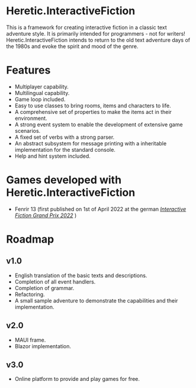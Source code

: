 # Heretic.InteractiveFiction
This is a framework for creating interactive fiction in a classic text adventure style. It is primarily intended for programmers - not for writers!  
Heretic.InteractiveFiction intends to return to the old text adventure days of the 1980s and evoke the spirit and mood of the genre.

# Features
* Multiplayer capability.
* Multilingual capability.
* Game loop included.
* Easy to use classes to bring rooms, items and characters to life.
* A comprehensive set of properties to make the items act in their environment.
* A strong event system to enable the development of extensive game scenarios.
* A fixed set of verbs with a strong parser.
* An abstract subsystem for message printing with a inheritable implementation for the standard console.
* Help and hint system included.

# Games developed with Heretic.InteractiveFiction
* Fenrir 13 (first published on 1st of April 2022 at the german [_Interactive Fiction Grand Prix 2022_](https://ifwizz.de/grand-prix-2022.html) )

# Roadmap
## v1.0
* English translation of the basic texts and descriptions.
* Completion of all event handlers.
* Completion of grammar.
* Refactoring.
* A small sample adventure to demonstrate the capabilities and their implementation.

## v2.0
* MAUI frame.
* Blazor implementation.

## v3.0
* Online platform to provide and play games for free. 
